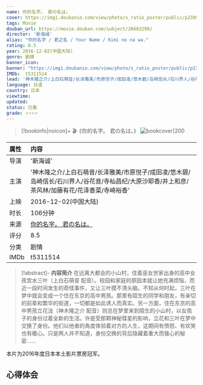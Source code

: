 ```yaml
---
name: 你的名字。 君の名は。
cover: https://img1.doubanio.com/view/photo/s_ratio_poster/public/p2395733377.jpg
tags: Movie
douban_url: https://movie.douban.com/subject/26683290/
director: '新海诚'
alias: "你的名字 / 君之名 / Your Name / Kimi no na wa."
rating: 8.5
year: 2016-12-02(中国大陆)
genre: 剧情
banner_icon: 
banner: "https://img1.doubanio.com/view/photo/s_ratio_poster/public/p2395733377.jpg"
IMDb:  t5311514
lead: '神木隆之介/上白石萌音/长泽雅美/市原悦子/成田凌/悠木碧/岛崎信长/石川界人/谷花音/寺杣昌纪/大原沙耶香/井上和彦/茶风林/加藤有花/花泽香菜/寺崎裕香' 
language: 日语 
country: 日本 
viewtime:
updated: 
status: 已看
grade: ⭐️⭐️⭐️⭐️
---
```

> [!bookinfo|noicon]+ 🎬《你的名字。 君の名は。》
> ![bookcover|200](https://img1.doubanio.com/view/photo/s_ratio_poster/public/p2395733377.jpg)
>
| 属性 | 内容                                       |
|:---- |:------------------------------------------ |
| 导演 | '新海诚'                         |
| 主演 | '神木隆之介/上白石萌音/长泽雅美/市原悦子/成田凌/悠木碧/岛崎信长/石川界人/谷花音/寺杣昌纪/大原沙耶香/井上和彦/茶风林/加藤有花/花泽香菜/寺崎裕香'                             |
| 上映 | 2016-12-02(中国大陆)                             |
| 时长 | 106分钟                   |
| 来源 | [你的名字。 君の名は。](https://movie.douban.com/subject/26683290/) |
| 评分 | 8.5                           |
| 分类 | 剧情                            |
| IMDb | t5311514                             | 

> [!abstract]- **内容简介**
>  在远离大都会的小山村，住着巫女世家出身的高中女孩宫水三叶（上白石萌音 配音）。校园和家庭的原因本就让她充满烦恼，而近一段时间发生的奇怪事件，又让三叶摸不清头脑。不知从何时起，三叶在梦中就会变成一个住在东京的高中男孩。那里有陌生的同学和朋友，有亲切的前辈和繁华的街道，一切都是如此诱人而真实。另一方面，住在东京的高中男孩立花泷（神木隆之介 配音）则总在梦里来到陌生的小山村，以女孩子的身份过着全新的生活。许是受那颗神秘彗星的影响，立花和三叶在梦中交换了身份。他们以他者的角度体验着对方的人生，这期间有愤怒、有欢笑也有暖心。只是两人并不知道，身份交换的背后隐藏着重大而锥心的秘密……

















本片为2016年度日本本土影片票房冠军。
>  
## 心得体会
